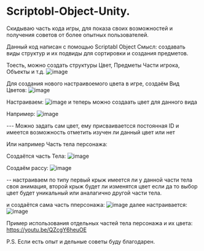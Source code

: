 # Scriptobl-Object-Unity.
Скидываю часть кода игры, для показа своих возможностей и получения советов от более опытных пользователей.


Данный код написан с помощью Scriptabl Object
Смысл: создавать виды структур и их подвиды для сортировки и создания предметов.

Тоесть, можно создать структуры Цвет, Предметы Части игрока, Объекты и т.д.
![image](https://github.com/user-attachments/assets/421946ff-5e09-408a-8ded-e5fd8c1e717b)


Для создания нового настраивоемого цвета в игре, создаём Вид Цветов:
![image](https://github.com/user-attachments/assets/cb44d904-fc4c-47bb-9dfe-56253e121ba6)

Настраиваем:
![image](https://github.com/user-attachments/assets/523d608f-56da-45eb-80cb-709162669169)
и теперь можно создаать цвет для данного вида

Например:
![image](https://github.com/user-attachments/assets/766ca41d-27c7-409a-bb71-7f441d698cda)

--- Можно задать сам цвет, ему присваиваетсся постоянная ID и имеется возможность отметить изучен ли данный цвет или нет

Или например Часть тела персонажа:

Создаётся часть Тела:
![image](https://github.com/user-attachments/assets/acff00cc-9587-4264-8a4b-836c2b952f61)

Создаём рассу:
![image](https://github.com/user-attachments/assets/af54d490-caed-4c14-9f2a-40ab10351824)

-- настраиваем по типу первый крыж имеется ли у данной части тела своя анимация, второй крыж будет ли изменятся цвет если да то выбор цвет будет уникальный или аналагично другой части тела.

и создаётся сама часть пперсонажа:
![image](https://github.com/user-attachments/assets/b59b5651-5833-4046-aecf-37c851f598b0)
далее настраивается:
![image](https://github.com/user-attachments/assets/1c40e724-8cee-4e86-92e2-f136d565909d)

Пример использования отдельных частей тела персонажа и их цвета:
https://youtu.be/QZcgY6heuOE

P.S. Если есть опыт и дельные советы буду благодарен.

